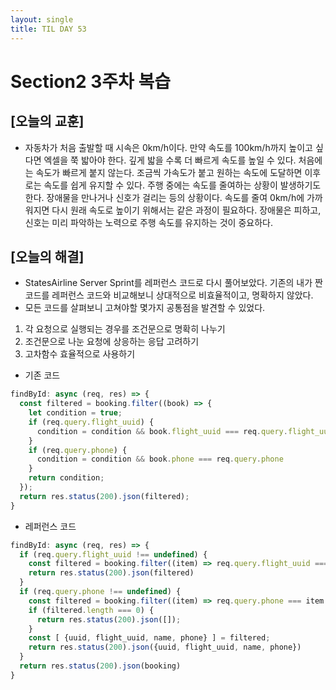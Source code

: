 ```yaml
---
layout: single
title: TIL DAY 53
---
```

# Section2 3주차 복습

## [오늘의 교훈]

- 자동차가 처음 출발할 때 시속은 0km/h이다. 만약 속도를 100km/h까지 높이고 싶다면 엑셀을 쭉 밟아야 한다. 깊게 밟을 수록 더 빠르게 속도를 높일 수 있다. 처음에는 속도가 빠르게 붙지 않는다. 조금씩 가속도가 붙고 원하는 속도에 도달하면 이후로는 속도를 쉽게 유지할 수 있다. 주행 중에는 속도를 줄여하는 상황이 발생하기도 한다. 장애물을 만나거나 신호가 걸리는 등의 상황이다. 속도를 줄여 0km/h에 가까워지면 다시 원래 속도로 높이기 위해서는 같은 과정이 필요하다. 장애물은 피하고, 신호는 미리 파악하는 노력으로 주행 속도를 유지하는 것이 중요하다.

## [오늘의 해결]

- StatesAirline Server Sprint를 레퍼런스 코드로 다시 풀어보았다. 기존의 내가 짠 코드를 레퍼런스 코드와 비교해보니 상대적으로 비효율적이고, 명확하지 않았다.
- 모든 코드를 살펴보니 고쳐야할 몇가지 공통점을 발견할 수 있었다.
1. 각 요청으로 실행되는 경우를 조건문으로 명확히 나누기
2. 조건문으로 나눈 요청에 상응하는 응답 고려하기
3. 고차함수 효율적으로 사용하기

- 기존 코드

```jsx
findById: async (req, res) => {
  const filtered = booking.filter((book) => {
    let condition = true;
    if (req.query.flight_uuid) {
      condition = condition && book.flight_uuid === req.query.flight_uuid
    }
    if (req.query.phone) {
      condition = condition && book.phone === req.query.phone
    }
    return condition;
  });
  return res.status(200).json(filtered);
}
```

- 레퍼런스 코드

```jsx
findById: async (req, res) => {
  if (req.query.flight_uuid !== undefined) {
    const filtered = booking.filter((item) => req.query.flight_uuid === item.flight_uuid);
    return res.status(200).json(filtered)
  }
  if (req.query.phone !== undefined) {
    const filtered = booking.filter((item) => req.query.phone === item.phone);
    if (filtered.length === 0) {
      return res.status(200).json([]);
    }
    const [ {uuid, flight_uuid, name, phone} ] = filtered;
    return res.status(200).json({uuid, flight_uuid, name, phone})
  }
  return res.status(200).json(booking)
}
```
